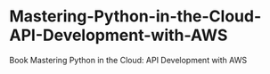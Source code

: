 # Mastering-Python-in-the-Cloud-API-Development-with-AWS
Book Mastering Python in the Cloud: API Development with AWS
